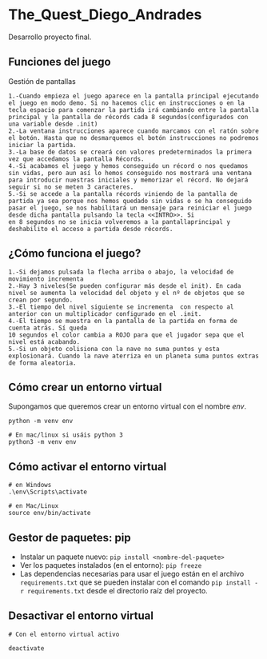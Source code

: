 # The_Quest_Diego_Andrades
Desarrollo proyecto final.

## Funciones del juego

Gestión de pantallas
```
1.-Cuando empieza el juego aparece en la pantalla principal ejecutando el juego en modo demo. Si no hacemos clic en instrucciones o en la tecla espacio para comenzar la partida irá cambiando entre la pantalla principal y la pantalla de récords cada 8 segundos(configurados con una variable desde .init)
2.-La ventana instrucciones aparece cuando marcamos con el ratón sobre el botón. Hasta que no desmarquemos el botón instrucciones no podremos iniciar la partida.
3.-La base de datos se creará con valores predeterminados la primera vez que accedamos la pantalla Récords.
4.-Si acabamos el juego y hemos conseguido un récord o nos quedamos sin vidas, pero aun así lo hemos conseguido nos mostrará una ventana para introducir nuestras iniciales y memorizar el récord. No dejará seguir si no se meten 3 caracteres.
5.-Si se accede a la pantalla récords viniendo de la pantalla de partida ya sea porque nos hemos quedado sin vidas o se ha conseguido pasar el juego, se nos habilitará un mensaje para reiniciar el juego desde dicha pantalla pulsando la tecla <<INTRO>>. Si
en 8 segundos no se inicia volveremos a la pantallaprincipal y deshabilito el acceso a partida desde récords.

```
## ¿Cómo funciona el juego?


```
1.-Si dejamos pulsada la flecha arriba o abajo, la velocidad de movimiento incrementa
2.-Hay 3 niveles(Se pueden configurar más desde el init). En cada nivel se aumenta la velocidad del objeto y el nº de objetos que se crean por segundo.
3.-El tiempo del nivel siguiente se incrementa  con respecto al anterior con un multiplicador configurado en el .init.
4.-El tiempo se muestra en la pantalla de la partida en forma de cuenta atrás. Sí queda
10 segundos el color cambia a ROJO para que el jugador sepa que el nivel está acabando.
5.-Si un objeto colisiona con la nave no suma puntos y esta explosionará. Cuando la nave aterriza en un planeta suma puntos extras de forma aleatoria.

```

## Cómo crear un entorno virtual

Supongamos que queremos crear un entorno virtual con el
nombre _env_.

```
python -m venv env

# En mac/linux si usáis python 3
python3 -m venv env
```

## Cómo activar el entorno virtual

```
# en Windows
.\env\Scripts\activate

# en Mac/Linux
source env/bin/activate
```

## Gestor de paquetes: pip

- Instalar un paquete nuevo: `pip install <nombre-del-paquete>`
- Ver los paquetes instalados (en el entorno): `pip freeze`
- Las dependencias necesarias para usar el juego están en el archivo `requirements.txt`
  que se pueden instalar con el comando `pip install -r requirements.txt` desde
  el directorio raíz del proyecto.

## Desactivar el entorno virtual

```
# Con el entorno virtual activo

deactivate
```

